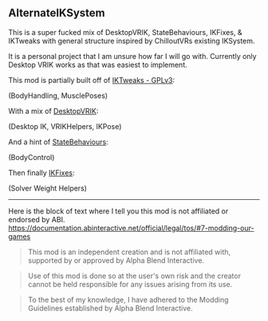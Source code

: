 ## AlternateIKSystem

This is a super fucked mix of DesktopVRIK, StateBehaviours, IKFixes, & IKTweaks with general structure inspired by ChilloutVRs existing IKSystem.

It is a personal project that I am unsure how far I will go with. Currently only Desktop VRIK works as that was easiest to implement.

This mod is partially built off of [IKTweaks - GPLv3](https://github.com/knah/VRCMods/tree/master/IKTweaks):

(BodyHandling, MusclePoses)

With a mix of [DesktopVRIK](https://github.com/NotAKidoS/NAK_CVR_Mods/tree/main/DesktopVRIK):

(Desktop IK, VRIKHelpers, IKPose)

And a hint of [StateBehaviours](https://github.com/NotAKidoS/StateBehaviours/tree/main/Mod/StateBehaviours):

(BodyControl)

Then finally [IKFixes](https://github.com/NotAKidoS/NAK_CVR_Mods/tree/main/IKFixes):

(Solver Weight Helpers)

---

Here is the block of text where I tell you this mod is not affiliated or endorsed by ABI. 
https://documentation.abinteractive.net/official/legal/tos/#7-modding-our-games

> This mod is an independent creation and is not affiliated with, supported by or approved by Alpha Blend Interactive. 

> Use of this mod is done so at the user's own risk and the creator cannot be held responsible for any issues arising from its use.

> To the best of my knowledge, I have adhered to the Modding Guidelines established by Alpha Blend Interactive.
